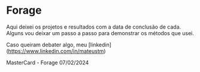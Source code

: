 # Forage
Aqui deixei os projetos e resultados com a data de conclusão de cada.
Alguns vou deixar um passo a passo para demonstrar os métodos que usei.

 Caso queiram debater algo, meu [linkedin] (https://www.linkedin.com/in/mateustm)

MasterCard - Forage 07/02/2024
